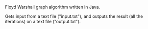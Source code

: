Floyd Warshall graph algorithm written in Java.

Gets input from a text file ("input.txt"), and outputs the result (all the iterations) on a text file ("output.txt").
